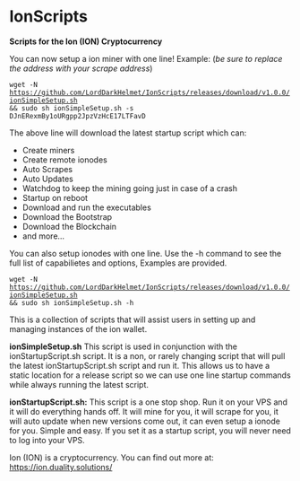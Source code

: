 # IonScripts
<b>Scripts for the Ion (ION) Cryptocurrency</b>

You can now setup a ion miner with one line! Example: (<i>be sure to replace the address with your scrape address</i>)

<code>wget -N https://github.com/LordDarkHelmet/IonScripts/releases/download/v1.0.0/ionSimpleSetup.sh && sudo sh ionSimpleSetup.sh -s DJnERexmBy1oURgpp2JpzVzHcE17LTFavD</code>

The above line will download the latest startup script which can: 
 * Create miners
 * Create remote ionodes
 * Auto Scrapes
 * Auto Updates
 * Watchdog to keep the mining going just in case of a crash
 * Startup on reboot
 * Download and run the executables
 * Download the Bootstrap
 * Download the Blockchain
 * and more...
 
 You can also setup ionodes with one line. Use the -h command to see the full list of capabilietes and options, Examples are provided.  
 
 <code>wget -N https://github.com/LordDarkHelmet/IonScripts/releases/download/v1.0.0/ionSimpleSetup.sh && sudo sh ionSimpleSetup.sh -h</code>
 

This is a collection of scripts that will assist users in setting up and managing instances of the ion wallet.

<b>ionSimpleSetup.sh</b>
This script is used in conjunction with the ionStartupScript.sh script. It is a non, or rarely changing script that will pull the latest ionStartupScript.sh script and run it. This allows us to have a static location for a release script so we can use one line startup commands while always running the latest script. 

<b>ionStartupScript.sh:</b>
This script is a one stop shop. Run it on your VPS and it will do everything hands off. It will mine for you, it will scrape for you, it will auto update when new versions come out, it can even setup a ionode for you. Simple and easy. If you set it as a startup script, you will never need to log into your VPS.


Ion (ION) is a cryptocurrency. You can find out more at:
https://ion.duality.solutions/
